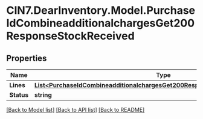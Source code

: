 # CIN7.DearInventory.Model.PurchaseIdCombineadditionalchargesGet200ResponseStockReceived

## Properties

| Name       | Type                                                                                                                                                                  | Description | Notes      |
| ---------- | --------------------------------------------------------------------------------------------------------------------------------------------------------------------- | ----------- | ---------- |
| **Lines**  | [**List&lt;PurchaseIdCombineadditionalchargesGet200ResponseStockReceivedLinesInner&gt;**](PurchaseIdCombineadditionalchargesGet200ResponseStockReceivedLinesInner.md) |             | [optional] |
| **Status** | **string**                                                                                                                                                            |             | [optional] |

[[Back to Model list]](../README.md#documentation-for-models) [[Back to API list]](../README.md#documentation-for-api-endpoints) [[Back to README]](../README.md)
